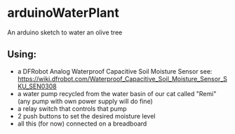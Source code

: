 # arduinoWaterPlant
An arduino sketch to water an olive tree

## Using:
  - a DFRobot Analog Waterproof Capacitive Soil Moisture Sensor
      see: https://wiki.dfrobot.com/Waterproof_Capacitive_Soil_Moisture_Sensor_SKU_SEN0308
  - a water pump recycled from the water basin of our cat called "Remi" (any pump with own power supply will do fine) 
  - a relay switch that controls that pump
  - 2 push buttons to set the desired moisture level
  - all this (for now) connected on a breadboard
